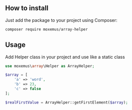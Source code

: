 ## How to install

Just add the package to your project using Composer:

```bash
composer require moxemus/array-helper
```


## Usage

Add Helper class in your project and use like a static class

```php
use moxemus\array\Helper as ArrayHelper;

$array = [
    'a' => 'word',
    'b' => 23,
    'c' => false
];

$realFirstValue = ArrayHelper::getFirstElement($array);
```